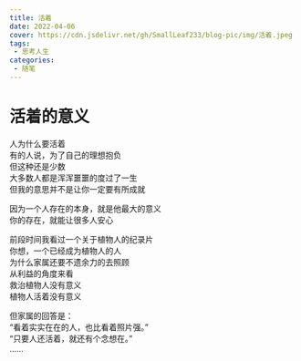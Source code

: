 ```yaml
---
title: 活着
date: 2022-04-06
cover: https://cdn.jsdelivr.net/gh/SmallLeaf233/blog-pic/img/活着.jpeg
tags:
 - 思考人生
categories:
 - 随笔
---
```


# 活着的意义

人为什么要活着<br>
有的人说，为了自己的理想抱负<br>
但这种还是少数<br>
大多数人都是浑浑噩噩的度过了一生<br>
但我的意思并不是让你一定要有所成就

因为一个人存在的本身，就是他最大的意义<br>
你的存在，就能让很多人安心

前段时间我看过一个关于植物人的纪录片<br>
你想，一个已经成为植物人的人<br>
为什么家属还要不遗余力的去照顾<br>
从利益的角度来看<br>
救治植物人没有意义<br>
植物人活着没有意义

但家属的回答是：<br>
“看着实实在在的人，也比看着照片强。”<br>
“只要人还活着，就还有个念想在。”<br>
……